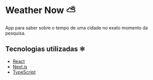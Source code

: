 # Weather Now ⛅

App para saber sobre o tempo de uma cidade no exato momento da pesquisa.

## Tecnologias utilizadas ⚛️

- [React](https://github.com/facebook/react)
- [Next.js](https://nextjs.org/docs)
- [TypeScript]((https://github.com/microsoft/TypeScript))